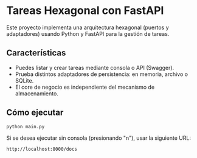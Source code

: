 # Tareas Hexagonal con FastAPI

Este proyecto implementa una arquitectura hexagonal (puertos y adaptadores) usando Python y FastAPI para la gestión de tareas.

## Características

- Puedes listar y crear tareas mediante consola o API (Swagger).
- Prueba distintos adaptadores de persistencia: en memoria, archivo o SQLite.
- El core de negocio es independiente del mecanismo de almacenamiento.

## Cómo ejecutar

```bash
python main.py
```

Si se desea ejecutar sin consola (presionando "n"), usar la siguiente URL:

```bash
http://localhost:8000/docs
```
